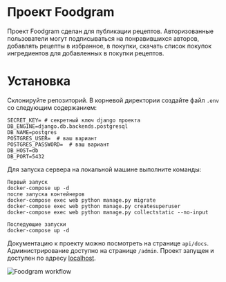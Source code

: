 # Проект Foodgram
Проект Foodgram сделан для публикации рецептов. Авторизованные пользователи
могут подписываться на понравившихся авторов, добавлять рецепты в избранное,
в покупки, скачать список покупок ингредиентов для добавленных в покупки
рецептов.

# Установка
Склонируйте репозиторий.
В корневой директории создайте файл `.env` со следующим содержанием:
```
SECRET_KEY= # секретный ключ django проекта
DB_ENGINE=django.db.backends.postgresql
DB_NAME=postgres
POSTGRES_USER=  # ваш вариант
POSTGRES_PASSWORD=  # ваш вариант
DB_HOST=db
DB_PORT=5432
```

Для запуска сервера на локальной машине выполните команды:
```
Первый запуск
docker-compose up -d
после запуска контейнеров
docker-compose exec web python manage.py migrate
docker-compose exec web python manage.py createsuperuser
docker-compose exec web python manage.py collectstatic --no-input

Последующие запуски
docker-compose up -d

```
Документацию к проекту можно посмотреть на странице `api/docs`.
Администрирование доступно на странице `/admin`.
Проект запущен и доступен по адресу [localhost](http://localhost).

![Foodgram workflow](https://github.com/tempresdisk/foodgram-project-react/actions/workflows/foodgram_workflow.yaml/badge.svg)